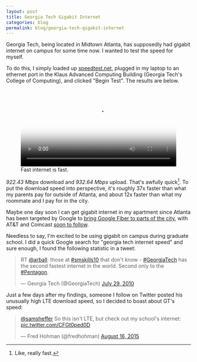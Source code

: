 ```yaml
---
layout: post
title: Georgia Tech Gigabit Internet
categories: blog
permalink: blog/georgia-tech-gigabit-internet
---
```


Georgia Tech, being located in Midtown Atlanta, has supposedly had gigabit internet on campus for some time now. I wanted to test the speed for myself.

<!--more-->

To do this, I simply loaded up [speedtest.net][speedtest], plugged in my laptop to an ethernet port in the Klaus Advanced Computing Building (Georgia Tech's College of Computing), and clicked "Begin Test". The results are below.

<figure class="l-center">
  <video class="figure-grid-left" width="100%" autoplay loop poster="http://thumbs.gfycat.com/SoulfulMelodicBallpython-poster.jpg">
    <source src="http://zippy.gfycat.com/SoulfulMelodicBallpython.webm" type="video/webm">
    <source src="http://zippy.gfycat.com/SoulfulMelodicBallpython.mp4" type="video/mp4">
  </video>
  <figcaption>Fast internet is fast.</figcaption>
</figure>

*922.43 Mbps* download and *932.64 Mbps* upload. That's awfully quick[^fn-speed]. To put the download speed into perspective, it's roughly 37x faster than what my parents pay for outside of Atlanta, and about 12x faster than what my roommate and I pay for in the city. 

Maybe one day soon I can get gigabit internet in my apartment since Atlanta has been targeted by Google to [bring Google Fiber to parts of the city][fiber], with AT&T and Comcast [soon to follow][comcast].

Needless to say, I'm excited to be using gigabit on campus during graduate school. I did a quick Google search for "georgia tech internet speed" and sure enough, I found the following statistic in a tweet:

<blockquote class="twitter-tweet tw-align-center" lang="en"><p lang="en" dir="ltr">RT <a href="https://twitter.com/arball">@arball</a>: those at <a href="https://twitter.com/hashtag/smskills10?src=hash">#smskills10</a> that don&#39;t know - <a href="https://twitter.com/hashtag/GeorgiaTech?src=hash">#GeorgiaTech</a> has the second fastest internet in the world. Second only to the <a href="https://twitter.com/hashtag/Pentagon?src=hash">#Pentagon</a>.</p>&mdash; Georgia Tech (@GeorgiaTech) <a href="https://twitter.com/GeorgiaTech/status/19825599630">July 29, 2010</a></blockquote> <script async src="//platform.twitter.com/widgets.js" charset="utf-8"></script>

Just a few days after my findings, someone I follow on Twitter posted his unusually high LTE download speed, so I decided to boast about GT's speed:

<blockquote class="twitter-tweet tw-align-center" lang="en"><p lang="en" dir="ltr"><a href="https://twitter.com/samsheffer">@samsheffer</a> So this isn&#39;t LTE, but check out my school&#39;s internet: <a href="http://t.co/CFGt0ped0D">pic.twitter.com/CFGt0ped0D</a></p>&mdash; Fred Hohman (@fredhohman) <a href="https://twitter.com/fredhohman/status/632919485482188801">August 16, 2015</a></blockquote> <script async src="//platform.twitter.com/widgets.js" charset="utf-8"></script>

[fiber]: https://fiber.google.com/cities/atlanta/ "Google Fiber Atlanta."
[comcast]: http://arstechnica.com/business/2015/06/comcast-2gbps-fiber-to-launch-in-a-bunch-of-markets-this-month/ "Comcast Gigabit Internet."
[speedtest]: http://www.speedtest.net "speedtest.net"

[^fn-speed]: Like, really fast.